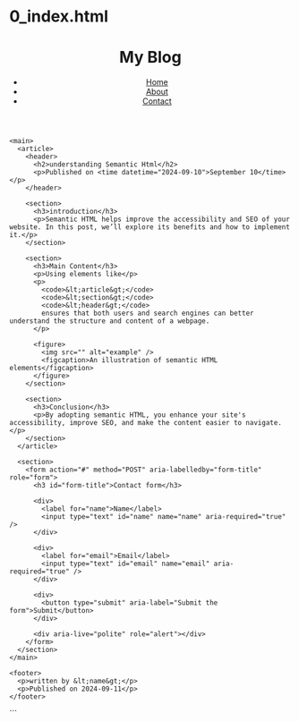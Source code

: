 # 0_index.html
<!DOCTYPE html>
<html lang="en">
  <head>
    <meta charset="utf-8" />
    <meta name="description" content="A blog post about semantic HTML and accessibility practises" />
    <meta name="keywords" content="HTML, Semantic, Accessibility, Blog,SEO" />
    <meta name="author" content="" />
    <meta name="viewport" content="width=device-width, initial-scale=1.0" />
    <title>Semantic Html Blog Post</title>
  </head>
  <body>
    <header>
      <h1>My Blog</h1>
      <nav aria-label="Main navigation">
        <ul>
          <li><a href="#home">Home</a></li>
          <li><a href="#about">About</a></li>
          <li><a href="#contact">Contact</a></li>
        </ul>
      </nav>
    </header>

    <main>
      <article>
        <header>
          <h2>understanding Semantic Html</h2>
          <p>Published on <time datetime="2024-09-10">September 10</time></p>
        </header>

        <section>
          <h3>introduction</h3>
          <p>Semantic HTML helps improve the accessibility and SEO of your website. In this post, we’ll explore its benefits and how to implement it.</p>
        </section>

        <section>
          <h3>Main Content</h3>
          <p>Using elements like</p>
          <p>
            <code>&lt;article&gt;</code>
            <code>&lt;section&gt;</code>
            <code>&lt;header&gt;</code>
            ensures that both users and search engines can better understand the structure and content of a webpage.
          </p>

          <figure>
            <img src="" alt="example" />
            <figcaption>An illustration of semantic HTML elements</figcaption>
          </figure>
        </section>

        <section>
          <h3>Conclusion</h3>
          <p>By adopting semantic HTML, you enhance your site's accessibility, improve SEO, and make the content easier to navigate.</p>
        </section>
      </article>

      <section>
        <form action="#" method="POST" aria-labelledby="form-title" role="form">
          <h3 id="form-title">Contact form</h3>

          <div>
            <label for="name">Name</label>
            <input type="text" id="name" name="name" aria-required="true" />
          </div>

          <div>
            <label for="email">Email</label>
            <input type="text" id="email" name="email" aria-required="true" />
          </div>

          <div>
            <button type="submit" aria-label="Submit the form">Submit</button>
          </div>

          <div aria-live="polite" role="alert"></div>
        </form>
      </section>
    </main>

    <footer>
      <p>written by &lt;name&gt;</p>
      <p>Published on 2024-09-11</p>
    </footer>
  </body>
</html>
```
